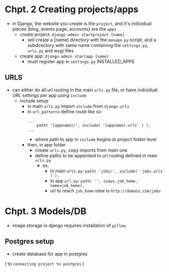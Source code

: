 # Chpt. 2 Creating projects/apps
- in Django, the website you create is the `project`, and it's individual pieces (blog, events page, accounts) are the `apps`
    - create project: `django-admin startproject [name]`
        - will create a [name] directory with the `manage.py` script, and a subdirectory with same name containing the `settings.py`, `urls.py` and wsgi files
    - create app:  `django-admin startapp [name]`
        - must register app in `settings.py` INSTALLED_APPS
## URLS
- can either do all url routing in the main `urls.py` file, or have individual URL settings per app using `include`
    - include setup
        - in main `urls.py` import `include` from `django.urls`
        - in `url_patterns` define route like so
            ```
            ...
                path( '[appname]/', include( '[appname].urls' ) ),
            ...
            ```
            - where path to app in `include` begins at project folder level
        - then, in app folder
            - create `urls.py`, copy imports from main one
            - define paths to be appended to url routing defined in main `urls.py`
                - ex. 
                    - in main `urls.py`: `path( 'jobs/', include( 'jobs.urls' ) ),`
                    - in app `url.py`: `path( '', views.job_home, name=job_home),`
                    - url to reach `job_home` view is `http://domain.com/jobs`

# Chpt. 3 Models/DB
- image storage in django requires installation of `pillow` 

## Postgres setup
- create database for app in postgres

( to `connecting project to postgres` )